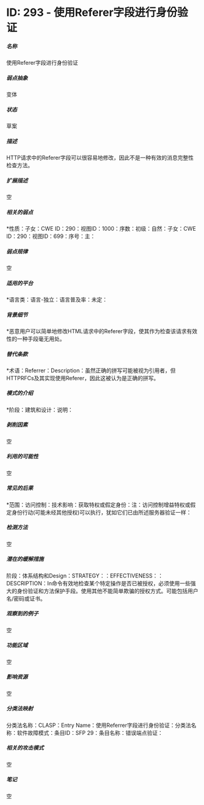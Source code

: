 # ID: 293 - 使用Referer字段进行身份验证
<h5>名称</h5>使用Referer字段进行身份验证
<h5>弱点抽象</h5>变体
<h5>状态</h5>草案
<h5>描述</h5>HTTP请求中的Referer字段可以很容易地修改，因此不是一种有效的消息完整性检查方法。
<h5>扩展描述</h5>空
<h5>相关的弱点</h5>*性质：子女：CWE ID：290：视图ID：1000：序数：初级：自然：子女：CWE ID：290：视图ID：699：序号：主：
<h5>弱点规律</h5>空
<h5>适用的平台</h5>*语言类：语言-独立：语言普及率：未定：
<h5>背景细节</h5>*恶意用户可以简单地修改HTML请求中的Referer字段，使其作为检查该请求有效性的一种手段毫无用处。
<h5>替代条款</h5>*术语：Referrer：Description：虽然正确的拼写可能被视为引用者，但HTTPRFCs及其实现使用Referer，因此这被认为是正确的拼写。
<h5>模式的介绍</h5>*阶段：建筑和设计：说明：
<h5>剥削因素</h5>空
<h5>利用的可能性</h5>空
<h5>常见的后果</h5>*范围：访问控制：技术影响：获取特权或假定身份：注：访问控制增益特权或假定身份行动(可能未经其他授权)可以执行，犹如它们已由所述服务器验证一样：
<h5>检测方法</h5>空
<h5>潜在的缓解措施</h5>阶段：体系结构和Design：STRATEGY：：EFFECTIVENESS：：DESCRIPTION：In命令有效地检查某个特定操作是否已被授权，必须使用一些强大的身份验证和方法保护手段。使用其他不能简单欺骗的授权方式。可能包括用户名/密码或证书。
<h5>观察到的例子</h5>空
<h5>功能区域</h5>空
<h5>影响资源</h5>空
<h5>分类法映射</h5>分类法名称：CLASP：Entry Name：使用Referrer字段进行身份验证：分类法名称：软件故障模式：条目ID：SFP 29：条目名称：错误端点验证：
<h5>相关的攻击模式</h5>空
<h5>笔记</h5>空

